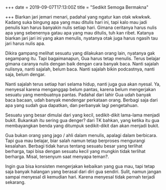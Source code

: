 +++
date = 2019-09-07T17:13:00Z
title = "Sedikit Semoga Bermakna"

+++
Biarkan jari jemari menari, padahal yang ngatur kan otak wkwkwk. Kadang suka bingung apa yang mau ditulis hari ini, tapi kalo mau jadi <!--more-->penulis kan harus banyakin nulis setiap hari. Gimana ceritanya harus nulis apa yang sebenernya gatau apa yang mau ditulis, tuh kan ribet. Katanya biarkan jari jari ini yang akan menulis, nyatanya otak juga harus ngasih tau jari harus nulis apa.

Dikira gampang melihat sesuatu yang dilakukan orang lain, nyatanya gak segampang itu. Tapi bagaimanapun, Gua harus tetap menulis. Terus belajar gimana caranya nulis dengan baik dengan cara banyak baca. Nanti sajalah nulisnya, nanti sajalah, belum baca. Nanti sajalah bikin podcastnya, nanti saja, belum dengar.

Nanti sajalah terus setiap hari selama hidup, nanti juga gua akan nyesal. Ya, menyesal karena menganggap belum pantas, karena belum mengerjakan sesuatu yang membuatnya pantas. Padahal dari lahir Gua udah banyak baca bacaan, udah banyak mendengar perkataan orang. Berbagi saja dari apa yang sudah gua dapatkan, dan perbanyak lagi pengetahuan.

Sesuatu yang besar dimulai dari yang kecil, sedikit-dikit lama-lama menjadi bukit. Bukankah itu sering gua denger? dari TK bahkan, yang ketika itu gua membayangkan benda yang ditumpuk sedikit-dikit dan akan menjadi bukit.

Gua bukan orang yang jago / ahli dalam menulis, apalagi dalam berbicara. Tapi gua mau belajar, biar salah namun tetap berproses mengurangi kesalahan. Berbagi tidak harus tentang sesuatu besar yang terlihat berharga, tapi bisa dengan sesuatu kecil yang mungkin tidak terlihat berharga. Misal, tersenyum saat menyapa teman?.

Ingin gua bisa konsisten mengerjakan kebaikan yang gua mau, tapi tetap saja banyak halangan yang berasal dari diri gua sendiri. Sulit, namun jangan sampai menyesal di kemudian hari. Karena menyesal tidak pernah terjadi sekarang.